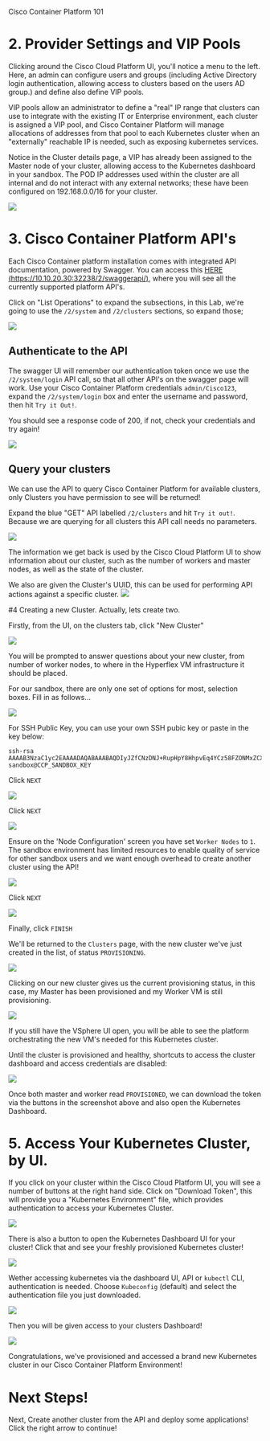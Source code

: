 Cisco Container Platform 101

# 2. Provider Settings and VIP Pools

Clicking around the Cisco Cloud Platform UI, you'll notice a menu to the left.
Here, an admin can configure users and groups (including Active Directory login authentication, allowing access to clusters based on the users AD group.) and define also define VIP pools.

VIP pools allow an administrator to define a "real" IP range that clusters can use to integrate with the existing IT or Enterprise environment, each cluster is assigned a VIP pool, and Cisco Container Platform will manage allocations of addresses from that pool to each Kubernetes cluster when an "externally" reachable IP is needed, such as exposing kubernetes services.

Notice in the Cluster details page, a VIP has already been assigned to the Master node of your cluster, allowing access to the Kubernetes dashboard in your sandbox. The POD IP addresses used within the cluster are all internal and do not interact with any external networks; these have been configured on 192.168.0.0/16 for your cluster.

![](/posts/files/CiscoContainerPlatform-101/assets/images/cpp-vippools.png)

# 3. Cisco Container Platform API's

Each Cisco Container platform installation comes with integrated API documentation, powered by Swagger.
You can access this [HERE (https://10.10.20.30:32238/2/swaggerapi/)](https://10.10.20.30:32238/2/swaggerapi/), where you will see all the currently supported platform API's.

Click on "List Operations" to expand the subsections, in this Lab, we're going to use the `/2/system` and `/2/clusters` sections, so expand those;

![](/posts/files/CiscoContainerPlatform-101/assets/images/expand_swagger_1.png)

## Authenticate to the API
The swagger UI will remember our authentication token once we use the `/2/system/login` API call, so that all other API's on the swagger page will work.
Use your Cisco Container Platform credentials `admin/Cisco123`, expand the `/2/system/login` box and enter the username and password, then hit `Try it Out!`.

You should see a response code of 200, if not, check your credentials and try again!

![](/posts/files/CiscoContainerPlatform-101/assets/images/swagger_cluster_login.png)

## Query your clusters
We can use the API to query Cisco Container Platform for available clusters, only Clusters you have permission to see will be returned!

Expand the blue "GET" API labelled `/2/clusters` and hit `Try it out!`. Because we are querying for all clusters this API call needs no parameters.

![](/posts/files/CiscoContainerPlatform-101/assets/images/swagger_list_all_clusters.png)

The information we get back is used by the Cisco Cloud Platform UI to show information about our cluster, such as the number of workers and master nodes, as well as the state of the cluster.

We also are given the Cluster's UUID, this can be used for performing API actions against a specific cluster.
![](/posts/files/CiscoContainerPlatform-101/assets/images/swagger_cluster_uuid.png)

#4 Creating a new Cluster.
Actually, lets create two.

Firstly, from the UI, on the clusters tab, click "New Cluster"

![](/posts/files/CiscoContainerPlatform-101/assets/images/newclusterbutton.png)

You will be prompted to answer questions about your new cluster, from number of worker nodes, to where in the Hyperflex VM infrastructure it should be placed.

For our sandbox, there are only one set of options for most, selection boxes. Fill in as follows...

![](/posts/files/CiscoContainerPlatform-101/assets/images/new-cluster-ui-1.png)

For SSH Public Key, you can use your own SSH pubic key or paste in the key below:

```
ssh-rsa AAAAB3NzaC1yc2EAAAADAQABAAABAQDIyJZfCNzDNJ+RupHpY8HhpvEq4YCz58FZONMxZCXY0RZB0uSTqu2fJ4KNDdOGggKPxaVkHam6GZoI8bBbclnViuI3yuo3rmeJoOlInGKXjAJ2KfnHHAXvmPj2UE4ritvdEOK+fJ0dGLKXCDFrolLKc8n4S1ck7cVmv1ruJ3+4iHJXhlp2Ea4irvIuwndgnZeKs4Zem5BZJh2trk6Cq7ctS1MgrjNy8fpFYIttjHuvWPSZ772IBI4jcjioEKJZYnayG9eVBBVuiLWHTuF8ZcaKvySlgrif0PG2Dj7zTsgOZtnJXhD36h2wOXJdUqsy1V7oHVPW1S16wantBN534QMz sandbox@CCP_SANDBOX_KEY
```

Click `NEXT`

![](/posts/files/CiscoContainerPlatform-101/assets/images/new-cluster-ui-2.png)

Click `NEXT`

![](/posts/files/CiscoContainerPlatform-101/assets/images/new-cluster-ui-3.png)

Ensure on the 'Node Configuration' screen you have set `Worker Nodes` to `1`. The sandbox environment has limited resources to enable quality of service for other sandbox users and we want enough overhead to create another cluster using the API!

![](/posts/files/CiscoContainerPlatform-101/assets/images/one-worker-vm.png)

Click `NEXT`

![](/posts/files/CiscoContainerPlatform-101/assets/images/new-cluster-ui-4.png)

Finally, click `FINISH`

We'll be returned to the `Clusters` page, with the new cluster we've just created in the list, of status `PROVISIONING`.

![](/posts/files/CiscoContainerPlatform-101/assets/images/new-cluster-ui-5.png)

Clicking on our new cluster gives us the current provisioning status, in this case, my Master has been provisioned and my Worker VM is still provisioning.

![](/posts/files/CiscoContainerPlatform-101/assets/images/new-cluster-ui-6.png)

If you still have the VSphere UI open, you will be able to see the platform orchestrating the new VM's needed for this Kubernetes cluster.

Until the cluster is provisioned and healthy, shortcuts to access the cluster dashboard and access credentials are disabled:

![](/posts/files/CiscoContainerPlatform-101/assets/images/new-cluster-ui-7.png)

Once both master and worker read `PROVISIONED`, we can download the token via the buttons in the screenshot above and also open the Kubernetes Dashboard.

# 5. Access Your Kubernetes Cluster, by UI.

If you click on your cluster within the Cisco Cloud Platform UI, you will see a number of buttons at the right hand side. Click on "Download Token", this will provide you a "Kubernetes Environment" file, which provides authentication to access your Kubernetes Cluster.

![](/posts/files/CiscoContainerPlatform-101/assets/images/1234user-cluster-build-success.png)

There is also a button to open the Kubernetes Dashboard UI for your cluster! Click that and see your freshly provisioned Kubernetes cluster!

![](/posts/files/CiscoContainerPlatform-101/assets/images/kubernetes-dashboard-auth.png)

Wether accessing kubernetes via the dashboard UI, API or `kubectl` CLI, authentication is needed. Choose `Kubeconfig` (default) and select the authentication file you just downloaded.

![](/posts/files/CiscoContainerPlatform-101/assets/images/select-k8s-token.png)

Then you will be given access to your clusters Dashboard!

![](/posts/files/CiscoContainerPlatform-101/assets/images/kubernetes-dashboard.png)

Congratulations, we've provisioned and accessed a brand new Kubernetes cluster in our Cisco Container Platform Environment!

# Next Steps!
Next, Create another cluster from the API and deploy some applications! Click the right arrow to continue!
